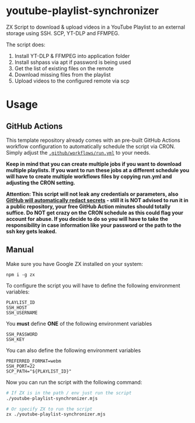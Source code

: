 # youtube-playlist-synchronizer
ZX Script to download &amp; upload videos in a YouTube Playlist to an external storage using SSH. SCP, YT-DLP and FFMPEG.

The script does:
1) Install YT-DLP & FFMPEG into application folder
2) Install sshpass via apt if password is being used
3) Get the list of existing files on the remote
4) Download missing files from the playlist
4) Upload videos to the configured remote via scp

# Usage
## GitHub Actions
This template repository already comes with an pre-built GitHub Actions workflow configuration to automatically schedule the script via CRON. Simply adjust the [`.github/workflows/run.yml`](https://github.com/bumbummen99/youtube-playlist-synchronizer/blob/master/.github/workflows/run.yml) to your needs. 

**Keep in mind that you can create multiple jobs if you want to download multiple playlists. If you want to run these jobs at a different schedule you will have to create multiple workflows files by copying run.yml and adjusting the CRON setting.**

**Attention: This script will not leak any credentials or parameters, also [GitHub will automatically redact secrets](https://docs.github.com/en/github-ae@latest/actions/security-guides/encrypted-secrets#accessing-your-secrets) - still it is NOT advised to run it in a public repository, your free GitHub Action minutes should totally suffice. Do NOT get crazy on the CRON schedule as this could flag your account for abuse. If you decide to do so you will have to take the responsibility in case information like your password or the path to the ssh key gets leaked.**

## Manual
Make sure you have Google ZX installed on your system:
```
npm i -g zx
```

To configure the script you will have to define the following environment variables:
```
PLAYLIST_ID
SSH_HOST
SSH_USERNAME
```

You **must** define **ONE** of the following environment variables
```
SSH_PASSWORD
SSH_KEY
```

You can also define the following environment variables
```
PREFERRED_FORMAT=webm
SSH_PORT=22
SCP_PATH="${PLAYLIST_ID}"
```

Now you can run the script with the following command:
```bash
# If ZX is in the path / env just run the script
./youtube-playlist-synchronizer.mjs

# Or specify ZX to run the script
zx ./youtube-playlist-synchronizer.mjs
```
